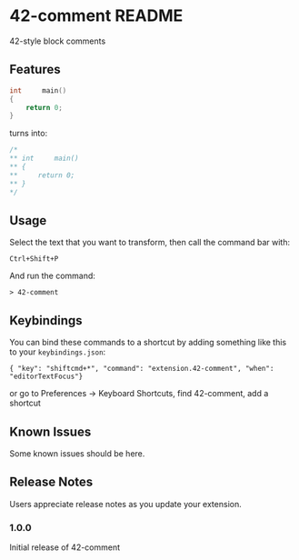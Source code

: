 # 42-comment README

42-style block comments

## Features

``` c
int     main()
{
    return 0;
}
```
turns into:

``` c
/*
** int     main()
** {
**     return 0;
** }
*/
```

## Usage
Select the text that you want to transform, then call the command bar with:

`Ctrl+Shift+P`

And run the command:

`> 42-comment`

## Keybindings
You can bind these commands to a shortcut by adding something like this to your `keybindings.json`:
```
{ "key": "shiftcmd+*", "command": "extension.42-comment", "when": "editorTextFocus"}
```
or go to Preferences -> Keyboard Shortcuts, find 42-comment, add a shortcut

## Known Issues

Some known issues should be here.

## Release Notes

Users appreciate release notes as you update your extension.

### 1.0.0

Initial release of 42-comment

